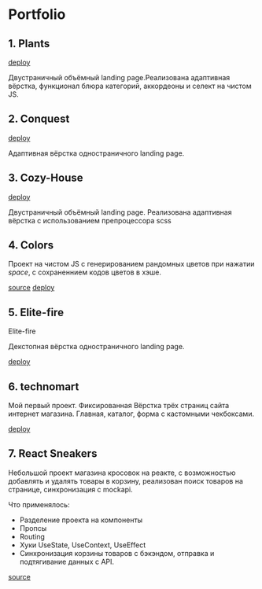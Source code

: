 # Portfolio

## 1. Plants

[deploy](https://rolling-scopes-school.github.io/mrreedus-JSFEPRESCHOOL2022Q4/plants/)

Двустраничный объёмный landing page.Реализована адаптивная вёрстка, функционал блюра категорий, аккордеоны и селект на чистом JS.

## 2. Conquest

[deploy](https://mrreedus.github.io/D-F-Tigers-IT-Start/projects/conquest/)

Адаптивная вёрстка одностраничного landing page.

## 3. Cozy-House

[deploy](https://rolling-scopes-school.github.io/mrreedus-JSFE2022Q1/shelter/)

Двустраничный объёмный landing page.
Реализована адаптивная вёрстка с использованием препроцессора scss

## 4. Colors

Проект на чистом JS с генерированием рандомных цветов при нажатии _space_, с сохраненнием кодов цветов в хэше.

[source](https://github.com/MrReedus/colors)
[deploy](https://mrreedus.github.io/colors)

## 5. Elite-fire

Elite-fire

Декстопная вёрстка одностраничного landing page.

[deploy](https://mrreedus.github.io/Elite-fire/)

## 6. technomart

Мой первый проект.
Фиксированная Вёрстка трёх страниц сайта интернет магазина. Главная, каталог, форма с кастомными чекбоксами.

[deploy](https://mrreedus.github.io/1755951-technomart-31/catalog.html)

## 7. React Sneakers

Небольшой проект магазина кросовок на реакте, с возможностью добавлять и удалять товары
в корзину, реализован поиск товаров на странице, синхронизация с mockapi.

Что применялось:

- Разделение проекта на компоненты
- Пропсы
- Routing
- Хуки UseState, UseContext, UseEffect
- Синхронизация корзины товаров с бэкэндом, отправка и подтягивание данных с API.

[source](https://github.com/MrReedus/React-sneakers)
